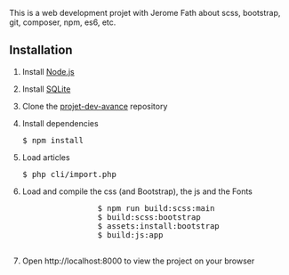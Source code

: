 This is a web development projet with Jerome Fath about scss, bootstrap, git, composer, npm, es6, etc.

<h2>Installation</h2>
<ol>
	<li><p>Install <a href="nodejs.org">Node.js</a></p></li>
	<li><p>Install <a href="https://www.sqlite.org/">SQLite</a></p></li>
	<li><p>Clone the <a href="https://github.com/Anandine/projet-dev-avance">projet-dev-avance</a> repository</p></li>
	<li><p>Install dependencies</p>
		<div class="highlight highlight-source-shell">
			<pre>$ npm install</pre>
		</div>
	</li>
	<li><p>Load articles</p>
		<div class="highlight highlight-source-shell">
			<pre>$ php cli/import.php</pre>
		</div>
	</li>
	<li><p>Load and compile the css (and Bootstrap), the js and the Fonts</p></li>
		<div class="highlight highlight-source-shell">
			<pre>
				$ npm run build:scss:main
				$ build:scss:bootstrap
				$ assets:install:bootstrap
				$ build:js:app
			</pre>
		</div>
	<li><p>Open http://localhost:8000 to view the project on your browser</p></li>
</ol>